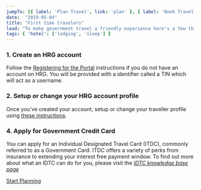 ```yaml
---
jumpTo: [{ label: 'Plan Travel', link: 'plan' }, { label: 'Book Travel', link: 'book' }, { label: 'During Travel', link: 'travel' }, { label: 'Submit Expenses', link: 'expense' }]
date:  "2019-05-04"
title: "First time travelers"
lead: "To make government travel a friendly experience here's a few things you can do before planning your first trip."
tags: { 'hotel': ['lodging', 'sleep'] }
---
```

<article class="content-left col-xs-12 col-sm-12 col-md-12">

<div class="card px-4 pt-4 my-4 bg-light">
    <div class="row">
        <div class="col-sm-8">

### 1. Create an HRG account

Follow the [Registering for the Portal](https://isuite6.hrgworldwide.com/Portals/6/docs/EN%20-%20UG%20-%20Registering%20for%20the%20Portal-19jul2019.pdf) instructions if you do not have an account on HRG.  You will be provided with a identifier called a TIN which will act as a username.  </div>
        <div class="col-sm-4">
            <p class="text-center"></p>
        </div>
    </div>
</div>

<div class="card px-4 pt-4 my-4 bg-light">
    <div class="row">
        <div class="col-sm-8">


### 2. Setup or change your HRG account profile

Once you’ve created your account, setup or change your traveller profile using [these instructions](https://isuite6.hrgworldwide.com/Portals/6/docs/EN%20-%20UG%20-%20Completing%20a%20traveller%20profile%20-%2019jui2019.pdf).</div>
        <div class="col-sm-4">
            <p class="text-center"></p>
        </div>
    </div>
</div>

<div class="card px-4 pt-4 my-4 bg-light">
    <div class="row">
        <div class="col-sm-8">


### 4. Apply for Government Credit Card

You can apply for an Individual Designated Travel Card (ITDC), commonly referred to as a Government Card. ITDC offers a variety of perks from insurance to extending your interest free payment window. To find out more about what an IDTC can do for you, please visit the [*IDTC knowledge base page*](/en/knowledgebase/idtc)</div>
        <div class="col-sm-4">
            <p class="text-center"></p>
        </div>
    </div>
</div>














<p class="text-center">
    <a href="/en/plan" class="btn btn-outline-primary my-4 px-4">Start Planning</a>
</p>

</article>